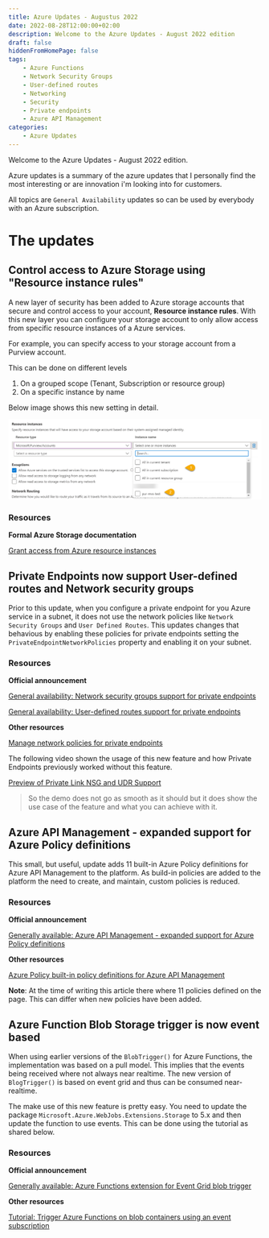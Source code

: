```yaml
---
title: Azure Updates - Augustus 2022
date: 2022-08-28T12:00:00+02:00
description: Welcome to the Azure Updates - August 2022 edition
draft: false
hiddenFromHomePage: false
tags:
    - Azure Functions
    - Network Security Groups
    - User-defined routes
    - Networking
    - Security
    - Private endpoints
    - Azure API Management
categories:
    - Azure Updates
---
```


Welcome to the Azure Updates - August 2022 edition.

Azure updates is a summary of the azure updates that I personally find the most interesting or are innovation i'm looking into for customers.

All topics are `General Availability` updates so can be used by everybody with an Azure subscription.

# The updates

## Control access to Azure Storage using "Resource instance rules"

A new layer of security has been added to Azure storage accounts that secure and control access to your account, **Resource instance rules**. With this new layer you can configure your storage account to only allow access from specific resource instances of a Azure services.

For example, you can specify access to your storage account from a Purview account.

This can be done on different levels

1. On a grouped scope (Tenant, Subscription or resource group)
2. On a specific instance by name

Below image shows this new setting in detail.

![alt text](202208-updates-resource-instance.png "Configure Resource instance access on Azure Storage")

### Resources

**Formal Azure Storage documentation**

[Grant access from Azure resource instances](https://docs.microsoft.com/en-us/azure/storage/common/storage-network-security?tabs=azure-portal#grant-access-from-azure-resource-instances)

## Private Endpoints now support User-defined routes and Network security groups

Prior to this update, when you configure a private endpoint for you Azure service in a subnet, it does not use the network policies like `Network Security Groups` and `User Defined Routes`. This updates changes that behavious by enabling these policies for private endpoints setting the `PrivateEndpointNetworkPolicies` property and enabling it on your subnet. 

### Resources

**Official announcement**

[General availability: Network security groups support for private endpoints](https://azure.microsoft.com/en-us/updates/general-availability-of-network-security-groups-support-for-private-endpoints/)

[General availability: User-defined routes support for private endpoints](https://azure.microsoft.com/en-us/updates/general-availability-of-user-defined-routes-support-for-private-endpoints/)

**Other resources**

[Manage network policies for private endpoints](https://docs.microsoft.com/en-us/azure/private-link/disable-private-endpoint-network-policy?tabs=network-policy-portal)

The following video shown the usage of this new feature and how Private Endpoints previously worked without this feature.

[Preview of Private Link NSG and UDR Support](https://www.youtube.com/watch?v=pZdlue6jwiI)

> So the demo does not go as smooth as it should but it does show the use case of the feature and what you can achieve with it.

## Azure API Management - expanded support for Azure Policy definitions

This small, but useful, update adds 11 built-in Azure Policy definitions for Azure API Management to the platform. As build-in policies are added to the platform the need to create, and maintain, custom policies is reduced.

### Resources

**Official announcement**

[Generally available: Azure API Management - expanded support for Azure Policy definitions](https://azure.microsoft.com/en-us/updates/generally-available-azure-api-management-expanded-support-for-azure-policy-definitions/)

**Other resources**

[Azure Policy built-in policy definitions for Azure API Management](https://learn.microsoft.com/en-us/azure/api-management/policy-reference)

**Note**: At the time of writing this article there where 11 policies defined on the page. This can differ when new policies have been added.

## Azure Function Blob Storage trigger is now event based

When using earlier versions of the `BlobTrigger()` for Azure Functions, the implementation was based on a pull model. This implies that the events being received where not always near realtime. The new version of `BlogTrigger()` is based on event grid and thus can be consumed near-realtime.

The make use of this new feature is pretty easy. You need to update the package `Microsoft.Azure.WebJobs.Extensions.Storage` to 5.x and then update the function to use events. This can be done using the tutorial as shared below.

### Resources

**Official announcement**

[Generally available: Azure Functions extension for Event Grid blob trigger](https://azure.microsoft.com/en-us/updates/generally-available-azure-functions-extension-for-event-grid-blob-trigger/)

**Other resources**

[Tutorial: Trigger Azure Functions on blob containers using an event subscription](https://learn.microsoft.com/en-us/azure/azure-functions/functions-event-grid-blob-trigger?tabs=csharp&pivots=programming-language-csharp)

